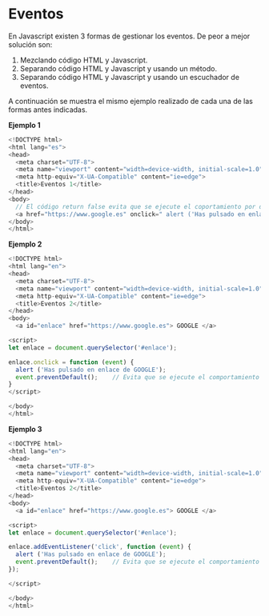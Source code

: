 # Eventos

En Javascript existen 3 formas de gestionar los eventos. De peor a mejor solución son:

1. Mezclando código HTML y Javascript.
2. Separando código HTML y Javascript y usando un método.
3. Separando código HTML y Javascript y usando un escuchador de eventos. 

A continuación se muestra el mismo ejemplo realizado de cada una de las formas antes indicadas.

**Ejemplo 1**

```javascript
<!DOCTYPE html>
<html lang="es">
<head>
  <meta charset="UTF-8">
  <meta name="viewport" content="width=device-width, initial-scale=1.0">
  <meta http-equiv="X-UA-Compatible" content="ie=edge">
  <title>Eventos 1</title>
</head>
<body>
  // El código return false evita que se ejecute el coportamiento por defecto
  <a href="https://www.google.es" onclick=" alert ('Has pulsado en enlace de GOOGLE'); return false; "> GOOGLE </a>
</body>
</html>
```

**Ejemplo 2**
```javascript
<!DOCTYPE html>
<html lang="en">
<head>
  <meta charset="UTF-8">
  <meta name="viewport" content="width=device-width, initial-scale=1.0">
  <meta http-equiv="X-UA-Compatible" content="ie=edge">
  <title>Eventos 2</title>
</head>
<body>
  <a id="enlace" href="https://www.google.es"> GOOGLE </a>

<script>
let enlace = document.querySelector('#enlace');

enlace.onclick = function (event) {
  alert ('Has pulsado en enlace de GOOGLE');
  event.preventDefault();    // Evita que se ejecute el comportamiento por defecto
}
</script>

</body>
</html>
```

**Ejemplo 3**

```javascript
<!DOCTYPE html>
<html lang="en">
<head>
  <meta charset="UTF-8">
  <meta name="viewport" content="width=device-width, initial-scale=1.0">
  <meta http-equiv="X-UA-Compatible" content="ie=edge">
  <title>Eventos 2</title>
</head>
<body>
  <a id="enlace" href="https://www.google.es"> GOOGLE </a>

<script>
let enlace = document.querySelector('#enlace');

enlace.addEventListener('click', function (event) {
  alert ('Has pulsado en enlace de GOOGLE');
  event.preventDefault();    // Evita que se ejecute el comportamiento por defecto
});

</script>

</body>
</html>
```
